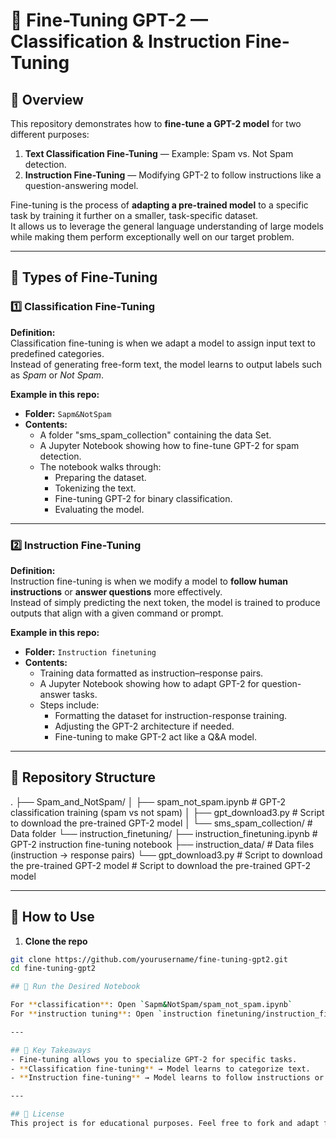 # 📌 Fine-Tuning GPT-2 — Classification & Instruction Fine-Tuning

## 📖 Overview
This repository demonstrates how to **fine-tune a GPT-2 model** for two different purposes:

1. **Text Classification Fine-Tuning** — Example: Spam vs. Not Spam detection.
2. **Instruction Fine-Tuning** — Modifying GPT-2 to follow instructions like a question-answering model.

Fine-tuning is the process of **adapting a pre-trained model** to a specific task by training it further on a smaller, task-specific dataset.  
It allows us to leverage the general language understanding of large models while making them perform exceptionally well on our target problem.

---

## 🔹 Types of Fine-Tuning

### 1️⃣ Classification Fine-Tuning
**Definition:**  
Classification fine-tuning is when we adapt a model to assign input text to predefined categories.  
Instead of generating free-form text, the model learns to output labels such as *Spam* or *Not Spam*.

**Example in this repo:**  
- **Folder:** `Sapm&NotSpam`
- **Contents:**  
  - A folder "sms_spam_collection" containing the data Set.
  - A Jupyter Notebook showing how to fine-tune GPT-2 for spam detection.
  - The notebook walks through:
    - Preparing the dataset.
    - Tokenizing the text.
    - Fine-tuning GPT-2 for binary classification.
    - Evaluating the model.

---

### 2️⃣ Instruction Fine-Tuning
**Definition:**  
Instruction fine-tuning is when we modify a model to **follow human instructions** or **answer questions** more effectively.  
Instead of simply predicting the next token, the model is trained to produce outputs that align with a given command or prompt.

**Example in this repo:**  
- **Folder:** `Instruction finetuning`
- **Contents:**  
  - Training data formatted as instruction–response pairs.
  - A Jupyter Notebook showing how to adapt GPT-2 for question-answer tasks.
  - Steps include:
    - Formatting the dataset for instruction-response training.
    - Adjusting the GPT-2 architecture if needed.
    - Fine-tuning to make GPT-2 act like a Q&A model.

---

## 📂 Repository Structure

.
├── Spam_and_NotSpam/
│ ├── spam_not_spam.ipynb # GPT-2 classification training (spam vs not spam)
│ ├── gpt_download3.py # Script to download the pre-trained GPT-2 model
│ └── sms_spam_collection/ # Data folder
└── instruction_finetuning/
├── instruction_finetuning.ipynb # GPT-2 instruction fine-tuning notebook
├── instruction_data/ # Data files (instruction → response pairs)
└── gpt_download3.py # Script to download the pre-trained GPT-2 model              # Script to download the pre-trained GPT-2 model

---

## 🚀 How to Use

1. **Clone the repo**
```bash
git clone https://github.com/yourusername/fine-tuning-gpt2.git
cd fine-tuning-gpt2

## 🚀 Run the Desired Notebook

For **classification**: Open `Sapm&NotSpam/spam_not_spam.ipynb`  
For **instruction tuning**: Open `instruction finetuning/instruction_finetuning.ipynb`

---

## 🧠 Key Takeaways
- Fine-tuning allows you to specialize GPT-2 for specific tasks.
- **Classification fine-tuning** → Model learns to categorize text.
- **Instruction fine-tuning** → Model learns to follow instructions or answer questions.

---

## 📜 License
This project is for educational purposes. Feel free to fork and adapt for your own datasets and tasks.
